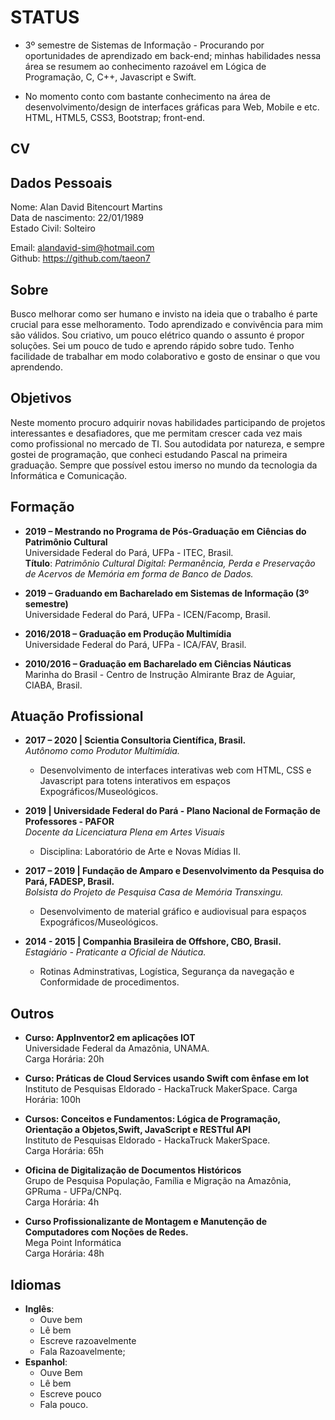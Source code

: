 
STATUS
====

* 3º semestre de Sistemas de Informação - Procurando por oportunidades de aprendizado em back-end; minhas habilidades nessa área se resumem ao conhecimento razoável em Lógica de Programação, C, C++, Javascript e Swift.
- No momento conto com bastante conhecimento na área de desenvolvimento/design de interfaces gráficas para Web, Mobile e etc. HTML, HTML5, CSS3, Bootstrap; front-end.

CV
--------------

Dados Pessoais
--------------
Nome: Alan David Bitencourt Martins  
Data de nascimento: 22/01/1989  
Estado Civil: Solteiro  

Email: alandavid-sim@hotmail.com  
Github: https://github.com/taeon7  

Sobre
--------------

Busco melhorar como ser humano e invisto na ideia que o trabalho é parte crucial para esse melhoramento. Todo aprendizado e convivência para mim são válidos. Sou criativo, um pouco elétrico quando o assunto é propor soluções. Sei um  pouco de tudo e aprendo rápido sobre tudo. Tenho facilidade de trabalhar em modo colaborativo e gosto de ensinar o que vou aprendendo.

Objetivos
--------------

Neste momento procuro adquirir novas habilidades participando de projetos interessantes e desafiadores, que me permitam crescer cada vez mais como profissional no mercado de TI. Sou autodidata por natureza, e sempre gostei de programação, que conheci estudando Pascal na primeira graduação. Sempre que possível estou imerso no mundo da tecnologia da Informática e Comunicação.

Formação 
--------------
* **2019 – Mestrando no Programa de Pós-Graduação em Ciências do Patrimônio Cultural**  
Universidade Federal do Pará, UFPa - ITEC, Brasil.  
**Título**: *Patrimônio Cultural Digital: Permanência, Perda e Preservação de Acervos de Memória em forma de Banco de Dados.* 

* **2019 – Graduando em Bacharelado em Sistemas de Informação (3º semestre)**  
Universidade Federal do Pará, UFPa - ICEN/Facomp, Brasil.

* **2016/2018 – Graduação em Produção Multimídia**  
Universidade Federal do Pará, UFPa - ICA/FAV, Brasil. 

* **2010/2016 – Graduação em Bacharelado em Ciências Náuticas**  
Marinha do Brasil - Centro de Instrução Almirante Braz de Aguiar, CIABA, Brasil.

Atuação Profissional
--------------

- **2017 – 2020 | Scientia Consultoria Científica, Brasil.**  
*Autônomo como Produtor Multimídia.*
     - Desenvolvimento de interfaces interativas web com HTML, CSS e Javascript para totens interativos em espaços Expográficos/Museológicos. 

- **2019 | Universidade Federal do Pará - Plano Nacional de Formação de Professores - PAFOR**  
*Docente da Licenciatura Plena em Artes Visuais*
     - Disciplina: Laboratório de Arte e Novas Mídias II.

- **2017 – 2019 | Fundação de Amparo e Desenvolvimento da Pesquisa do Pará, FADESP, Brasil.**  
*Bolsista do Projeto de Pesquisa Casa de Memória Transxingu.*
    - Desenvolvimento de material gráfico e audiovisual para espaços Expográficos/Museológicos.

- **2014 - 2015 | Companhia Brasileira de Offshore, CBO, Brasil.**  
*Estagiário - Praticante a Oficial de Náutica.*
    * Rotinas Adminstrativas, Logística, Segurança da navegação e Conformidade de procedimentos.  
    
Outros
--------------

- **Curso: AppInventor2 em aplicações IOT**  
Universidade Federal da Amazônia, UNAMA.  
Carga Horária: 20h

- **Curso: Práticas de Cloud Services usando Swift com ênfase em Iot**  
Instituto de Pesquisas Eldorado - HackaTruck MakerSpace.
Carga Horária: 100h

- **Cursos: Conceitos e Fundamentos: Lógica de Programação, Orientação a Objetos,Swift, JavaScript e RESTful API**  
Instituto de Pesquisas Eldorado - HackaTruck MakerSpace.  
Carga Horária: 65h

- **Oficina de Digitalização de Documentos Históricos**  
Grupo de Pesquisa População, Família e Migração na Amazônia, GPRuma -  UFPa/CNPq.  
Carga Horária: 4h

- **Curso Profissionalizante de Montagem e Manutenção de Computadores com Noções de Redes.**  
Mega Point Informática  
Carga Horária: 48h

Idiomas
--------------

- **Inglês**: 
     * Ouve bem
     * Lê bem
     * Escreve razoavelmente
     * Fala Razoavelmente;
- **Espanhol**:
     * Ouve Bem
     * Lê bem
     * Escreve pouco
     * Fala pouco.
